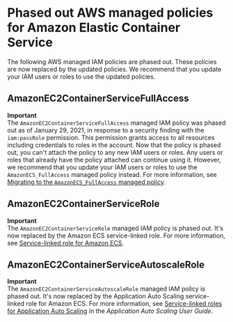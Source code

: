 # Phased out AWS managed policies for Amazon Elastic Container Service<a name="security-iam-awsmanpol-deprecated-policies"></a>

The following AWS managed IAM policies are phased out\. These policies are now replaced by the updated policies\. We recommend that you update your IAM users or roles to use the updated policies\.

## AmazonEC2ContainerServiceFullAccess<a name="security-iam-awsmanpol-AmazonEC2ContainerServiceFullAccess"></a>

**Important**  
The `AmazonEC2ContainerServiceFullAccess` managed IAM policy was phased out as of January 29, 2021, in response to a security finding with the `iam:passRole` permission\. This permission grants access to all resources including credentials to roles in the account\. Now that the policy is phased out, you can't attach the policy to any new IAM users or roles\. Any users or roles that already have the policy attached can continue using it\. However, we recommend that you update your IAM users or roles to use the `AmazonECS_FullAccess` managed policy instead\. For more information, see [Migrating to the `AmazonECS_FullAccess` managed policy](security-iam-awsmanpol-amazonecs-full-access-migration.md)\.

## AmazonEC2ContainerServiceRole<a name="security-iam-awsmanpol-AmazonEC2ContainerServiceRole"></a>

**Important**  
The `AmazonEC2ContainerServiceRole` managed IAM policy is phased out\. It's now replaced by the Amazon ECS service\-linked role\. For more information, see [Service\-linked role for Amazon ECS](using-service-linked-roles.md)\.

## AmazonEC2ContainerServiceAutoscaleRole<a name="security-iam-awsmanpol-AmazonEC2ContainerServiceAutoscaleRole"></a>

**Important**  
The `AmazonEC2ContainerServiceAutoscaleRole` managed IAM policy is phased out\. It's now replaced by the Application Auto Scaling service\-linked role for Amazon ECS\. For more information, see [Service\-linked roles for Application Auto Scaling](https://docs.aws.amazon.com/autoscaling/application/userguide/application-auto-scaling-service-linked-roles.html) in the *Application Auto Scaling User Guide*\.